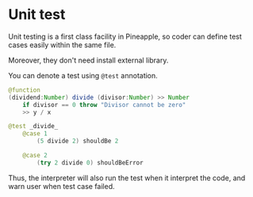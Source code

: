 # Unit test
Unit testing is a first class facility in Pineapple, so coder can define test cases easily within the same file.

Moreover, they don't need install external library.

You can denote a test using `@test` annotation.

```java
@function
(dividend:Number) divide (divisor:Number) >> Number  
    if divisor == 0 throw "Divisor cannot be zero"
    >> y / x

@test _divide_
    @case 1
        (5 divide 2) shouldBe 2

    @case 2
        (try 2 divide 0) shouldBeError
```

Thus, the interpreter will also run the test when it interpret the code, and warn user when test case failed.